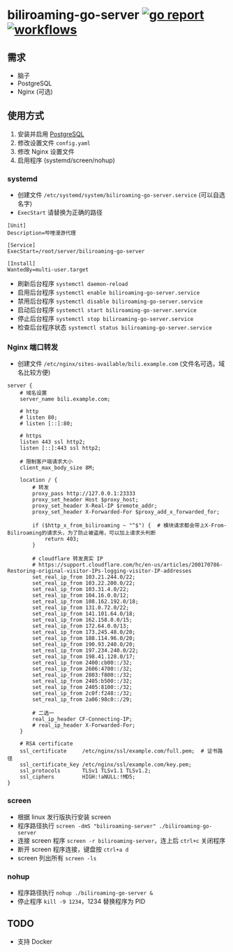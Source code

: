 # biliroaming-go-server [![go report](https://goreportcard.com/badge/github.com/JasonKhew96/biliroaming-go-server)](https://goreportcard.com/report/github.com/JasonKhew96/biliroaming-go-server) [![workflows](https://github.com/JasonKhew96/biliroaming-go-server/workflows/Go/badge.svg)](https://github.com/JasonKhew96/biliroaming-go-server/actions)


## 需求
- 脑子
- PostgreSQL
- Nginx (可选)

## 使用方式
1. 安装并启用 [PostgreSQL](https://www.postgresql.org/)
2. 修改设置文件 `config.yaml`
3. 修改 Nginx 设置文件
4. 启用程序 (systemd/screen/nohup)

### systemd
- 创建文件 `/etc/systemd/system/biliroaming-go-server.service` (可以自选名字)
- `ExecStart` 请替换为正确的路径
```
[Unit]
Description=哔哩漫游代理

[Service]
ExecStart=/root/server/biliroaming-go-server

[Install]
WantedBy=multi-user.target
```
- 刷新后台程序 `systemctl daemon-reload`
- 启用后台程序 `systemctl enable biliroaming-go-server.service`
- 禁用后台程序 `systemctl disable biliroaming-go-server.service`
- 启动后台程序 `systemctl start biliroaming-go-server.service`
- 停止后台程序 `systemctl stop biliroaming-go-server.service`
- 检查后台程序状态 `systemctl status biliroaming-go-server.service`

### Nginx 端口转发
- 创建文件 `/etc/nginx/sites-available/bili.example.com` (文件名可选，域名比较方便)
```
server {
    # 域名设置
    server_name bili.example.com;

    # http
    # listen 80;
    # listen [::]:80;

    # https
    listen 443 ssl http2;
    listen [::]:443 ssl http2;

    # 限制客户端请求大小
    client_max_body_size 8M;

    location / {
        # 转发
        proxy_pass http://127.0.0.1:23333
        proxy_set_header Host $proxy_host;
        proxy_set_header X-Real-IP $remote_addr;
        proxy_set_header X-Forwarded-For $proxy_add_x_forwarded_for;

        if ($http_x_from_biliroaming ~ "^$") {  # 模块请求都会带上X-From-Biliroaming的请求头，为了防止被盗用，可以加上请求头判断
            return 403;
        }

        # cloudflare 转发真实 IP
        # https://support.cloudflare.com/hc/en-us/articles/200170786-Restoring-original-visitor-IPs-logging-visitor-IP-addresses
        set_real_ip_from 103.21.244.0/22;
        set_real_ip_from 103.22.200.0/22;
        set_real_ip_from 103.31.4.0/22;
        set_real_ip_from 104.16.0.0/12;
        set_real_ip_from 108.162.192.0/18;
        set_real_ip_from 131.0.72.0/22;
        set_real_ip_from 141.101.64.0/18;
        set_real_ip_from 162.158.0.0/15;
        set_real_ip_from 172.64.0.0/13;
        set_real_ip_from 173.245.48.0/20;
        set_real_ip_from 188.114.96.0/20;
        set_real_ip_from 190.93.240.0/20;
        set_real_ip_from 197.234.240.0/22;
        set_real_ip_from 198.41.128.0/17;
        set_real_ip_from 2400:cb00::/32;
        set_real_ip_from 2606:4700::/32;
        set_real_ip_from 2803:f800::/32;
        set_real_ip_from 2405:b500::/32;
        set_real_ip_from 2405:8100::/32;
        set_real_ip_from 2c0f:f248::/32;
        set_real_ip_from 2a06:98c0::/29;

        # 二选一
        real_ip_header CF-Connecting-IP;
        # real_ip_header X-Forwarded-For;
    }

    # RSA certificate
    ssl_certificate     /etc/nginx/ssl/example.com/full.pem;  # 证书路径
    ssl_certificate_key /etc/nginx/ssl/example.com/key.pem;
    ssl_protocols       TLSv1 TLSv1.1 TLSv1.2;
    ssl_ciphers         HIGH:!aNULL:!MD5;
}
```

### screen
- 根据 linux 发行版执行安装 screen
- 程序路径执行 `screen -dmS "biliroaming-server" ./biliroaming-go-server`
- 连接 screen 程序 `screen -r biliroaming-server`，连上后 `ctrl+c` 关闭程序
- 断开 screen 程序连接，键盘按 `ctrl+a d`
- screen 列出所有 `screen -ls`

### nohup
- 程序路径执行 `nohup ./biliroaming-go-server &`
- 停止程序 `kill -9 1234`，1234 替换程序为 PID

## TODO
- 支持 Docker